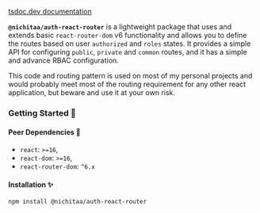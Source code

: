 [tsdoc.dev documentation](https://tsdocs.dev/docs/@nichitaa/auth-react-router/0.1.0/index.html)

**`@nichitaa/auth-react-router`** is a lightweight package that uses and extends basic `react-router-dom` v6
functionality and allows you to define the routes based on user `authorized` and `roles` states. It provides a simple
API for configuring `public`, `private` and `common` routes, and it has a simple and advance RBAC configuration.


This code and routing pattern is used on most of my personal projects and would probably meet most of the routing
requirement for any other react application, but beware and use it at your own risk.

### Getting Started 🎉
#### Peer Dependencies 🔨

* `react`: `>=16`,
* `react-dom`: `>=16`,
* `react-router-dom`: `^6.x`

#### Installation ✨
```shell
npm install @nichitaa/auth-react-router
```